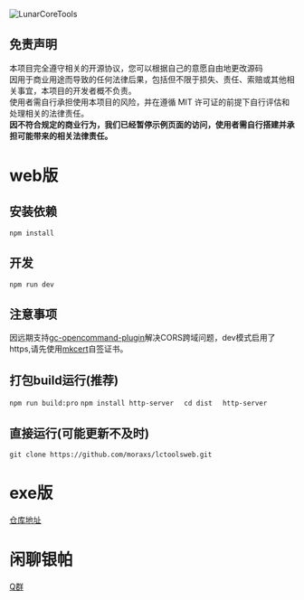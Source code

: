 ![LunarCoreTools](https://socialify.git.ci/lctoolsweb/LunarCoreTools/image?description=1&forks=1&issues=1&language=1&logo=https%3A%2F%2Fimg.morax.top%2Ffile%2F2578855f05450d5878252.png&name=1&pulls=1&stargazers=1&theme=Light)
## 免责声明
本项目完全遵守相关的开源协议，您可以根据自己的意愿自由地更改源码  
因用于商业用途而导致的任何法律后果，包括但不限于损失、责任、索赔或其他相关事宜，本项目的开发者概不负责。  
使用者需自行承担使用本项目的风险，并在遵循 MIT 许可证的前提下自行评估和处理相关的法律责任。  
**因不符合规定的商业行为，我们已经暂停示例页面的访问，使用者需自行搭建并承担可能带来的相关法律责任。**
# web版
## 安装依赖
`
npm install
`

## 开发
`
npm run dev
`
## 注意事项
因远期支持[gc-opencommand-plugin](https://github.com/jie65535/gc-opencommand-plugin/tree/LunarCode)解决CORS跨域问题，dev模式启用了https,请先使用[mkcert](https://www.npmjs.com/package/mkcert)自签证书。

## 打包build运行(推荐)
`
npm run build:pro
`
`
npm install http-server  
`
`
cd dist  
`
`
http-server
`
## 直接运行(可能更新不及时)

`
git clone https://github.com/moraxs/lctoolsweb.git
`
# exe版
[仓库地址](https://github.com/lctoolsweb/LunarCoreToolsLocal)
# 闲聊银帕
[Q群](https://qm.qq.com/q/dpjyik6QWk)
